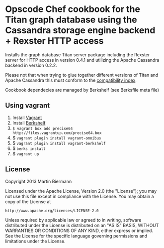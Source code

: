 # Opscode Chef cookbook for the Titan graph database using the Cassandra storage engine backend + Rexster HTTP access

Installs the graph database Titan server package including the Rexster server for HTTP access in version 0.4.1 and utilizing the Apache Cassandra backend in version 0.2.2.

Please not that when trying to glue together different versions of Titan and Apache Cassandra this must conform to the [compatibility index](thinkaurelius.github.io/titan/wikidoc/0.4.1/Version-Compatibility.html).

Cookbook dependecies are managed by Berkshelf (see Berksfile meta file)

## Using vagrant

1. Install [Vagrant](http://www.vagrantup.com/)
2. Install [Berkshelf](http://berkshelf.com/)
3. `$ vagrant box add precise64 http://files.vagrantup.com/precise64.box`
4. $ `vagrant plugin install vagrant-omnibus`
5. $ `vagrant plugin install vagrant-berkshelf`
6. $ `berks install`
7. $ `vagrant up`

## License

Copyright 2013 Martin Biermann

Licensed under the Apache License, Version 2.0 (the "License");
you may not use this file except in compliance with the License.
You may obtain a copy of the License at

    http://www.apache.org/licenses/LICENSE-2.0

Unless required by applicable law or agreed to in writing, software
distributed under the License is distributed on an "AS IS" BASIS,
WITHOUT WARRANTIES OR CONDITIONS OF ANY KIND, either express or implied.
See the License for the specific language governing permissions and
limitations under the License.
